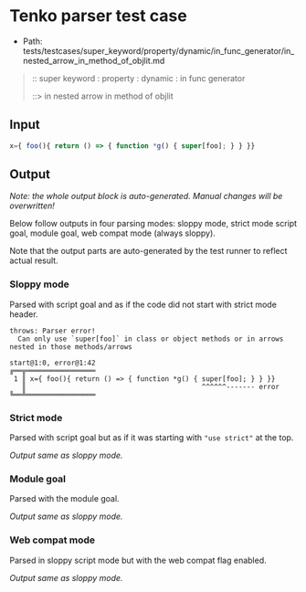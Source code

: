 # Tenko parser test case

- Path: tests/testcases/super_keyword/property/dynamic/in_func_generator/in_nested_arrow_in_method_of_objlit.md

> :: super keyword : property : dynamic : in func generator
>
> ::> in nested arrow in method of objlit

## Input

`````js
x={ foo(){ return () => { function *g() { super[foo]; } } }}
`````

## Output

_Note: the whole output block is auto-generated. Manual changes will be overwritten!_

Below follow outputs in four parsing modes: sloppy mode, strict mode script goal, module goal, web compat mode (always sloppy).

Note that the output parts are auto-generated by the test runner to reflect actual result.

### Sloppy mode

Parsed with script goal and as if the code did not start with strict mode header.

`````
throws: Parser error!
  Can only use `super[foo]` in class or object methods or in arrows nested in those methods/arrows

start@1:0, error@1:42
╔══╦═════════════════
 1 ║ x={ foo(){ return () => { function *g() { super[foo]; } } }}
   ║                                           ^^^^^^------- error
╚══╩═════════════════

`````

### Strict mode

Parsed with script goal but as if it was starting with `"use strict"` at the top.

_Output same as sloppy mode._

### Module goal

Parsed with the module goal.

_Output same as sloppy mode._

### Web compat mode

Parsed in sloppy script mode but with the web compat flag enabled.

_Output same as sloppy mode._
